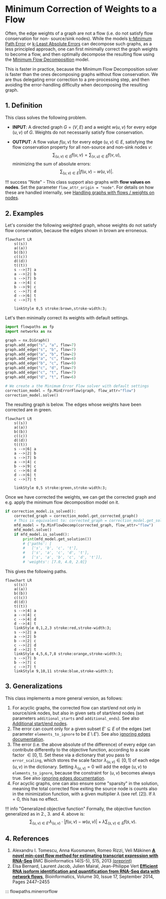 # Minimum Correction of Weights to a Flow

Often, the edge weights of a graph are not a flow (i.e. do not satisfy flow conservation for non- source/sink nodes). While the models [k-Minimum Path Error](k-min-path-error.md) or [k-Least Absolute Errors](k-least-absolute-errors.md) can decompose such graphs, as a less principled approach, one can first minimally correct the graph weights to become a flow, and then optimally decompose the resulting flow using the [Minimum Flow Decomposition](minimum-flow-decomposition.md) model. 

This is faster in practice, because the Minimum Flow Decomposition solver is faster than the ones decomposing graphs without flow conservation. We are thus delegating error correction to a pre-processing step, and then avoiding the error-handling difficulty when decomposing the resulting graph.

## 1. Definition

This class solves the following problem.

- **INPUT**: A directed graph $G = (V,E)$ and a weight $w(u,v)$ for every edge $(u,v)$ of $G$. Weights do not necessarily satisfy flow conservation. 

- **OUTPUT**: A flow value $f(u,v)$ for every edge $(u,v) \in E$, satisfying the flow conservation property for all non-source and non-sink nodes $v$:
$$
\sum_{(u,v) \in E} f(u,v) = \sum_{(v,u) \in E} f(v,u),
$$
minimizing the sum of absolute errors:
$$
\sum_{(u,v) \in E}\Big|f(u,v) - w(u,v)\Big|.
$$

!!! success "Note"
    - This class support also graphs with **flow values on nodes**. Set the parameter `flow_attr_origin = "node"`. For details on how these are handled internally, see [Handling graphs with flows / weights on nodes](node-expanded-digraph.md).

## 2. Examples

Let's consider the following weighted graph, whose weights do not satisfy flow conservation, because the edges shown in brown are erroneous.

``` mermaid
flowchart LR
    s((s))
    a((a))
    b((b))
    c((c))
    d((d))
    t((t))
    s -->|7| a
    a -->|2| b
    s -->|7| b
    a -->|4| c
    b -->|9| c
    c -->|7| d
    d -->|6| t
    c -->|7| t

    linkStyle 0,5 stroke:brown,stroke-width:3;
```

Let's then minimally correct its weights with default settings.

```python hl_lines="15 16"
import flowpaths as fp
import networkx as nx

graph = nx.DiGraph()
graph.add_edge("s", "a", flow=7)
graph.add_edge("s", "b", flow=7)
graph.add_edge("a", "b", flow=2)
graph.add_edge("a", "c", flow=4)
graph.add_edge("b", "c", flow=9)
graph.add_edge("c", "d", flow=7)
graph.add_edge("c", "t", flow=7)
graph.add_edge("d", "t", flow=6)

# We create a the Minimum Error Flow solver with default settings
correction_model = fp.MinErrorFlow(graph, flow_attr="flow")
correction_model.solve()
```

The resulting graph is below. The edges whose weights have been corrected are in green.

``` mermaid
flowchart LR
    s((s))
    a((a))
    b((b))
    c((c))
    d((d))
    t((t))
    s -->|6| a
    a -->|2| b
    s -->|7| b
    a -->|4| c
    b -->|9| c
    c -->|6| d
    d -->|6| t
    c -->|7| t

    linkStyle 0,5 stroke:green,stroke-width:3;
```

Once we have corrected the weights, we can get the corrected graph and e.g. apply the minimum flow decomposition model on it.

```python hl_lines="2 3"
if correction_model.is_solved():
    corrected_graph = correction_model.get_corrected_graph()
    # This is equivalent to: corrected_graph = correction_model.get_solution()["graph"]
    mfd_model = fp.MinFlowDecomp(corrected_graph, flow_attr="flow")
    mfd_model.solve()
    if mfd_model.is_solved():
        print(mfd_model.get_solution())
        # {'paths': [
        #   ['s', 'b', 'c', 't'], 
        #   ['s', 'a', 'c', 'd', 't'], 
        #   ['s', 'a', 'b', 'c', 'd', 't']], 
        # 'weights': [7.0, 4.0, 2.0]}
```

This gives the following paths.

``` mermaid
flowchart LR
    s((s))
    a((a))
    b((b))
    c((c))
    d((d))
    t((t))
    s -->|4| a
    a -->|4| c
    c -->|4| d
    d -->|4| t
    linkStyle 0,1,2,3 stroke:red,stroke-width:3;
    s -->|2| a
    a -->|2| b
    b -->|2| c
    c -->|2| d
    d -->|2| t
    linkStyle 4,5,6,7,8 stroke:orange,stroke-width:3;
    s -->|7| b
    b -->|7| c
    c -->|7| t
    linkStyle 9,10,11 stroke:blue,stroke-width:3;
```

## 3. Generalizations

This class implements a more general version, as follows:

1. For acyclic graphs, the corrected flow can start/end not only in source/sink nodes, but also in given sets of start/end nodes (set parameters `additional_starts` and `additional_ends`). See also [Additional start/end nodes](additional-start-end-nodes.md).
2. The error can count only for a given subset $E' \subseteq E$ of the edges (set parameter `elements_to_ignore` to be $E \setminus E'$). See also [ignoring edges documentation](ignoring-edges.md).
3. The error (i.e. the above absolute of the difference) of every edge can contribute differently to the objective function, according to a scale factor $\in [0,1]$. Set these via a dictionary that you pass to `error_scaling`, which stores the scale factor $\lambda_{(u,v)} \in [0,1]$ of each edge $(u,v)$ in the dictionary. Setting $\lambda_{(u,v)} = 0$ will add the edge $(u,v)$ to `elements_to_ignore`, because the constraint for $(u,v)$ becomes always true. See also [ignoring edges documentation](ignoring-edges.md).
4. For acyclic graphs, one can also ensure some "sparsity" in the solution, meaning the total corrected flow exiting the source node is counts also in the minimization function, with a given multiplier $\lambda$ (see ref. [2]). If $\lambda = 0$, this has no effect.

!!! info "Generalized objective function"
    Formally, the objective function generalized as in 2., 3. and 4. above is:
    $$
    \sum_{(u,v) \in E'}\lambda_{(u,v)} \cdot \Big|f(u,v) - w(u,v)\Big| + \lambda \sum_{(s,v) \in E} f(s,v).
    $$

## 4. References

1. Alexandru I. Tomescu, Anna Kuosmanen, Romeo Rizzi, Veli Mäkinen
[**A novel min-cost flow method for estimating transcript expression with RNA-Seq**](http://www.biomedcentral.com/1471-2105/14/S5/S15) BMC Bioinformatics 14(S-5), S15, 2013 [(preprint)](http://cs.helsinki.fi/u/tomescu/papers/RECOMB-Seq-2013.pdf)
2. Elsa Bernard, Laurent Jacob, Julien Mairal, Jean-Philippe Vert
[**Efficient RNA isoform identification and quantification from RNA-Seq data with network flows**](https://doi.org/10.1093/bioinformatics/btu317), Bioinformatics, Volume 30, Issue 17, September 2014, Pages 2447–2455

::: flowpaths.minerrorflow
